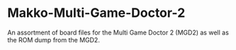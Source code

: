 # Makko-Multi-Game-Doctor-2
An assortment of board files for the Multi Game Doctor 2 (MGD2) as well as the ROM dump from the MGD2. 
